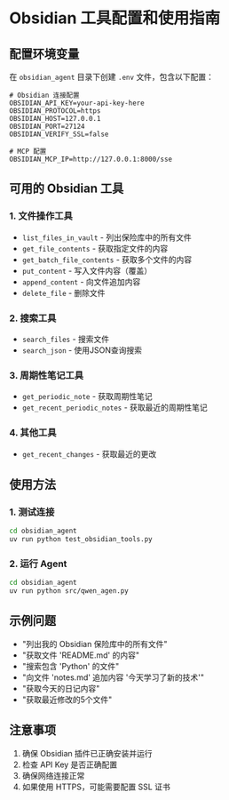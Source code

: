 # Obsidian 工具配置和使用指南

## 配置环境变量

在 `obsidian_agent` 目录下创建 `.env` 文件，包含以下配置：

```env
# Obsidian 连接配置
OBSIDIAN_API_KEY=your-api-key-here
OBSIDIAN_PROTOCOL=https
OBSIDIAN_HOST=127.0.0.1
OBSIDIAN_PORT=27124
OBSIDIAN_VERIFY_SSL=false

# MCP 配置
OBSIDIAN_MCP_IP=http://127.0.0.1:8000/sse
```

## 可用的 Obsidian 工具

### 1. 文件操作工具
- `list_files_in_vault` - 列出保险库中的所有文件
- `get_file_contents` - 获取指定文件的内容
- `get_batch_file_contents` - 获取多个文件的内容
- `put_content` - 写入文件内容（覆盖）
- `append_content` - 向文件追加内容
- `delete_file` - 删除文件

### 2. 搜索工具
- `search_files` - 搜索文件
- `search_json` - 使用JSON查询搜索

### 3. 周期性笔记工具
- `get_periodic_note` - 获取周期性笔记
- `get_recent_periodic_notes` - 获取最近的周期性笔记

### 4. 其他工具
- `get_recent_changes` - 获取最近的更改

## 使用方法

### 1. 测试连接
```bash
cd obsidian_agent
uv run python test_obsidian_tools.py
```

### 2. 运行 Agent
```bash
cd obsidian_agent
uv run python src/qwen_agen.py
```

## 示例问题

- "列出我的 Obsidian 保险库中的所有文件"
- "获取文件 'README.md' 的内容"
- "搜索包含 'Python' 的文件"
- "向文件 'notes.md' 追加内容 '今天学习了新的技术'"
- "获取今天的日记内容"
- "获取最近修改的5个文件"

## 注意事项

1. 确保 Obsidian 插件已正确安装并运行
2. 检查 API Key 是否正确配置
3. 确保网络连接正常
4. 如果使用 HTTPS，可能需要配置 SSL 证书 